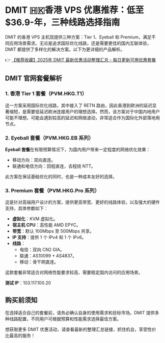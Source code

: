 # DMIT 🇭🇰香港 VPS 优惠推荐：低至 $36.9-年，三种线路选择指南

DMIT 的香港 VPS 主机现提供三种方案：Tier 1、Eyeball 和 Premium，满足不同应用场景需求。无论是追求国际优化线路，还是需要更佳的国内互联体验，DMIT 都提供了多样化的解决方案。以下为更详细的产品解析。

👉 [【推荐收藏】2025年 DMIT 最新优惠活动整理汇总 - 每日更新可用优惠套餐](https://bit.ly/dmit_coupon)

## DMIT 官网套餐解析

### 1. 香港 Tier 1 套餐（PVM.HKG.T1）

这一方案采用国际优化线路，其中接入了 RETN 路由，因此香港到欧洲的延迟显著缩短，是需要低延迟欧洲连接用户的理想选择。然而，该方案对于中国内地用户可能不理想，可能会遇到较高的延迟和网络波动，非常适合作为国际化外部落地用节点。

### 2. Eyeball 套餐（PVM.HKG.EB 系列）

**Eyeball 套餐**在有限预算情况下，为国内用户带来一定程度的网络优化效果：

- 移动方向：双向直连。
- 联通和电信方向：回程直连，去程绕 NTT。

此方案在保证基础优化的同时，也是一种成本友好的选择。

### 3. Premium 套餐（PVM.HKG.Pro 系列）

这是针对高端用户设计的方案，提供更高带宽、更好的线路体验，以及强大的硬件支持，具体参数如下：

- **虚拟化**：KVM 虚拟化。
- **宿主机 CPU**：高性能 AMD EPYC。
- **带宽**：默认 100Mbps 至 500Mbps 共享。
- **IP 支持**：提供 1 个 IPv4 和 1 个 IPv6。
- **线路**：
  - 电信：双向 CN2 GIA。
  - 联通：AS10099 + AS4837。
  - 移动：骨干网直连。

这款套餐非常适合对网络性能要求较高、需要稳定国内访问的应用场景。

**测试 IP**：103.117.100.20

## 购买前须知

在选择适合自己的套餐前，请务必确认自身的使用需求和目标市场。DMIT 提供多种线路配置，不同用户可根据预算和性能需求选择最佳方案。

想获取更多 DMIT 优惠活动，请查看最新的整理汇总链接，抓住机会，享受性价比最高的服务！